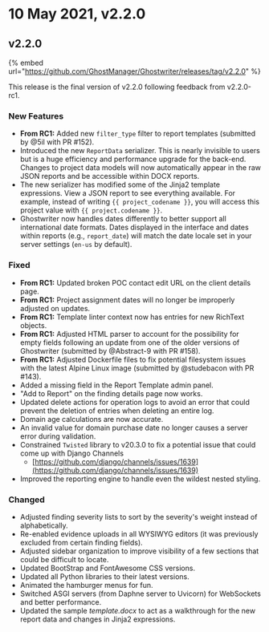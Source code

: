 # 10 May 2021, v2.2.0

## v2.2.0

{% embed url="https://github.com/GhostManager/Ghostwriter/releases/tag/v2.2.0" %}

This release is the final version of v2.2.0 following feedback from v2.2.0-rc1.

### New Features

* **From RC1:** Added new `filter_type` filter to report templates \(submitted by @5il with PR \#152\).
* Introduced the new `ReportData` serializer. This is nearly invisible to users but is a huge efficiency and performance upgrade for the back-end. Changes to project data models will now automatically appear in the raw JSON reports and be accessible within DOCX reports.
* The new serializer has modified some of the Jinja2 template expressions. View a JSON report to see everything available. For example, instead of writing `{{ project_codename }}`, you will access this project value with `{{ project.codename }}`.
* Ghostwriter now handles dates differently to better support all international date formats. Dates displayed in the interface and dates within reports \(e.g., `report_date`\) will match the date locale set in your server settings \(`en-us` by default\).

### Fixed

* **From RC1:** Updated broken POC contact edit URL on the client details page.
* **From RC1:** Project assignment dates will no longer be improperly adjusted on updates.
* **From RC1:** Template linter context now has entries for new RichText objects.
* **From RC1:** Adjusted HTML parser to account for the possibility for empty fields following an update from one of the older versions of Ghostwriter  \(submitted by @Abstract-9 with PR \#158\).
* **From RC1:** Adjusted Dockerfile files to fix potential filesystem issues with the latest Alpine Linux image \(submitted by @studebacon with PR \#143\).
* Added a missing field in the Report Template admin panel.
* "Add to Report" on the finding details page now works.
* Updated delete actions for operation logs to avoid an error that could prevent the deletion of entries when deleting an entire log.
* Domain age calculations are now accurate.
* An invalid value for domain purchase date no longer causes a server error during validation.
* Constrained `Twisted` library to v20.3.0 to fix a potential issue that could come up with Django Channels
  * [https://github.com/django/channels/issues/1639](https://github.com/django/channels/issues/1639)
* Improved the reporting engine to handle even the wildest nested styling.

### Changed

* Adjusted finding severity lists to sort by the severity's weight instead of alphabetically.
* Re-enabled evidence uploads in all WYSIWYG editors \(it was previously excluded from certain finding fields\).
* Adjusted sidebar organization to improve visibility of a few sections that could be difficult to locate.
* Updated BootStrap and FontAwesome CSS versions.
* Updated all Python libraries to their latest versions.
* Animated the hamburger menus for fun.
* Switched ASGI servers \(from Daphne server to Uvicorn\) for WebSockets and better performance.
* Updated the sample _template.docx_ to act as a walkthrough for the new report data and changes in Jinja2 expressions.

